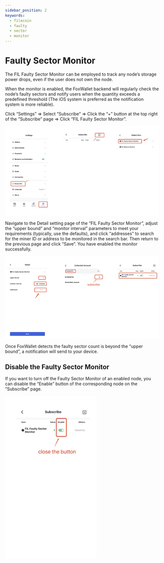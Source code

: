 ```yaml
---
sidebar_position: 2
keywords:
  - filecoin
  - faulty
  - sector
  - monitor
---
```


# Faulty Sector Monitor
​​The FIL Faulty Sector Monitor can be employed to track any node’s storage power drops, even if the user does not own the node. 

When the monitor is enabled, the FoxWallet backend will regularly check the node’s faulty sectors and notify users when the quantity exceeds a predefined threshold (The iOS system is preferred as the notification system is more reliable).

Click “Settings” => Select “Subscribe” => Click the “+” button at the top right of the “Subscribe” page => Click “FIL Faulty Sector Monitor”.

![](../img/faulty-sector-monitor.webp)

Navigate to the Detail setting page of the “FIL Faulty Sector Monitor”, adjust the “upper bound” and “monitor interval” parameters to meet your requirements (typically, use the defaults), and click “addresses” to search for the miner ID or address to be monitored in the search bar. 
Then return to the previous page and click “Save”. You have enabled the monitor successfully. 

![](../img/faulty-sector-monitor2.webp)

Once FoxWallet detects the faulty sector count is beyond the “upper bound”, a notification will send to your device.

## Disable the Faulty Sector Monitor
If you want to turn off the Faulty Sector Monitor of an enabled node, you can disable the “Enable” button of the corresponding node on the “Subscribe” page.

![](../img/deactive-monitor.webp)
